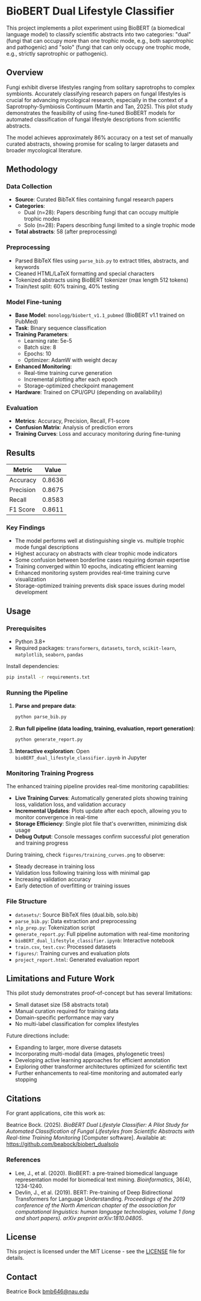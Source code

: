 # BioBERT Dual Lifestyle Classifier

This project implements a pilot experiment using BioBERT (a biomedical language model) to classify scientific abstracts into two categories: "dual" (fungi that can occupy more than one trophic mode, e.g., both saprotrophic and pathogenic) and "solo" (fungi that can only occupy one trophic mode, e.g., strictly saprotrophic or pathogenic).

## Overview

Fungi exhibit diverse lifestyles ranging from solitary saprotrophs to complex symbionts. Accurately classifying research papers on fungal lifestyles is crucial for advancing mycological research, especially in the context of a Saprotrophy-Symbiosis Continuum (Martin and Tan, 2025). This pilot study demonstrates the feasibility of using fine-tuned BioBERT models for automated classification of fungal lifestyle descriptions from scientific abstracts.

The model achieves approximately 86% accuracy on a test set of manually curated abstracts, showing promise for scaling to larger datasets and broader mycological literature.

## Methodology

### Data Collection
- **Source**: Curated BibTeX files containing fungal research papers
- **Categories**:
  - Dual (n=28): Papers describing fungi that can occupy multiple trophic modes
  - Solo (n=28): Papers describing fungi limited to a single trophic mode
- **Total abstracts**: 58 (after preprocessing)

### Preprocessing
- Parsed BibTeX files using `parse_bib.py` to extract titles, abstracts, and keywords
- Cleaned HTML/LaTeX formatting and special characters
- Tokenized abstracts using BioBERT tokenizer (max length 512 tokens)
- Train/test split: 60% training, 40% testing

### Model Fine-tuning
- **Base Model**: `monologg/biobert_v1.1_pubmed` (BioBERT v1.1 trained on PubMed)
- **Task**: Binary sequence classification
- **Training Parameters**:
  - Learning rate: 5e-5
  - Batch size: 8
  - Epochs: 10
  - Optimizer: AdamW with weight decay
- **Enhanced Monitoring**:
  - Real-time training curve generation
  - Incremental plotting after each epoch
  - Storage-optimized checkpoint management
- **Hardware**: Trained on CPU/GPU (depending on availability)

### Evaluation
- **Metrics**: Accuracy, Precision, Recall, F1-score
- **Confusion Matrix**: Analysis of prediction errors
- **Training Curves**: Loss and accuracy monitoring during fine-tuning

## Results

| Metric | Value |
|--------|-------|
| Accuracy | 0.8636 |
| Precision | 0.8675 |
| Recall | 0.8583 |
| F1 Score | 0.8611 |

### Key Findings
- The model performs well at distinguishing single vs. multiple trophic mode fungal descriptions
- Highest accuracy on abstracts with clear trophic mode indicators
- Some confusion between borderline cases requiring domain expertise
- Training converged within 10 epochs, indicating efficient learning
- Enhanced monitoring system provides real-time training curve visualization
- Storage-optimized training prevents disk space issues during model development

## Usage

### Prerequisites
- Python 3.8+
- Required packages: `transformers`, `datasets`, `torch`, `scikit-learn`, `matplotlib`, `seaborn`, `pandas`

Install dependencies:
```bash
pip install -r requirements.txt
```

### Running the Pipeline
1. **Parse and prepare data**:
   ```bash
   python parse_bib.py
   ```

2. **Run full pipeline (data loading, training, evaluation, report generation)**:
   ```bash
   python generate_report.py
   ```

3. **Interactive exploration**: Open `bioBERT_dual_lifestyle_classifier.ipynb` in Jupyter

### Monitoring Training Progress

The enhanced training pipeline provides real-time monitoring capabilities:

- **Live Training Curves**: Automatically generated plots showing training loss, validation loss, and validation accuracy
- **Incremental Updates**: Plots update after each epoch, allowing you to monitor convergence in real-time
- **Storage Efficiency**: Single plot file that's overwritten, minimizing disk usage
- **Debug Output**: Console messages confirm successful plot generation and training progress

During training, check `figures/training_curves.png` to observe:
- Steady decrease in training loss
- Validation loss following training loss with minimal gap
- Increasing validation accuracy
- Early detection of overfitting or training issues

### File Structure
- `datasets/`: Source BibTeX files (dual.bib, solo.bib)
- `parse_bib.py`: Data extraction and preprocessing
- `nlp_prep.py`: Tokenization script
- `generate_report.py`: Full pipeline automation with real-time monitoring
- `bioBERT_dual_lifestyle_classifier.ipynb`: Interactive notebook
- `train.csv`, `test.csv`: Processed datasets
- `figures/`: Training curves and evaluation plots
- `project_report.html`: Generated evaluation report

## Limitations and Future Work

This pilot study demonstrates proof-of-concept but has several limitations:
- Small dataset size (58 abstracts total)
- Manual curation required for training data
- Domain-specific performance may vary
- No multi-label classification for complex lifestyles

Future directions include:
- Expanding to larger, more diverse datasets
- Incorporating multi-modal data (images, phylogenetic trees)
- Developing active learning approaches for efficient annotation
- Exploring other transformer architectures optimized for scientific text
- Further enhancements to real-time monitoring and automated early stopping

## Citations

For grant applications, cite this work as:

Beatrice Bock. (2025). *BioBERT Dual Lifestyle Classifier: A Pilot Study for Automated Classification of Fungal Lifestyles from Scientific Abstracts with Real-time Training Monitoring* [Computer software]. Available at: https://github.com/beabock/biobert_dualsolo

### References
- Lee, J., et al. (2020). BioBERT: a pre-trained biomedical language representation model for biomedical text mining. *Bioinformatics*, 36(4), 1234-1240.
- Devlin, J., et al. (2019). BERT: Pre-training of Deep Bidirectional Transformers for Language Understanding. *Proceedings of the 2019 conference of the North American chapter of the association for computational linguistics: human language technologies, volume 1 (long and short papers).* *arXiv preprint arXiv:1810.04805*.

## License

This project is licensed under the MIT License - see the [LICENSE](LICENSE) file for details.

## Contact

Beatrice Bock
bmb646@nau.edu